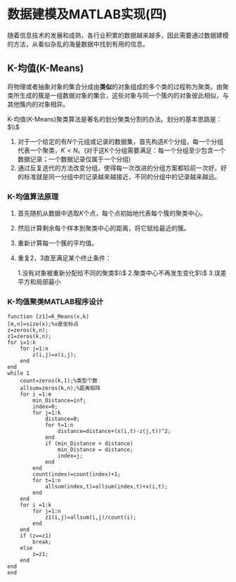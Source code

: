 # 数据建模及MATLAB实现(四)
随着信息技术的发展和成熟，各行业积累的数据越来越多，因此需要通过数据建模的方法，从看似杂乱的海量数据中找到有用的信息。
## K-均值(K-Means)
将物理或者抽象对象的集合分成由<strong>类似</strong>的对象组成的多个类的过程称为聚类。由聚类所生成的簇是一组数据对象的集合，这些对象与同一个簇内的对象彼此相似，与其他簇内的对象相异。

K-均值(K-Means)聚类算法是著名的划分聚类分割的办法。划分的基本思路是：$\\$
1. 对于一个给定的有$N$个元组或记录的数据集，首先构造$K$个分组，每一个分组代表一个聚类，$K<N$。(对于这K个分组需要满足：每一个分组至少包含一个数据记录；一个数据记录仅属于一个分组)
2. 通过反复迭代的方法改变分组，使得每一次改进的分组方案都较前一次好。好的标准就是同一分组中的记录越来越接近，不同的分组中的记录越来越远。
### K-均值算法原理
1. 首先随机从数据中选取$K$个点，每个点初始地代表每个簇的聚类中心。
2. 然后计算剩余每个样本到聚类中心的距离，将它赋给最近的簇。
3. 重新计算每一个簇的平均值。
4. 重复2，3直至满足某个终止条件：
   
    1.没有对象被重新分配给不同的聚类$\\$
    2.聚类中心不再发生变化$\\$
    3.误差平方和局部最小
### K-均值聚类MATLAB程序设计
```
function [z1]=K_Means(x,k)
[m,n]=size(x);%x是坐标点
z=zeros(k,n);
z1=zeros(k,n);
for i=1:k
    for j=1:n
        z(i,j)=x(i,j);
    end
end
while 1
    count=zeros(k,1);%类型个数
    allsum=zeros(k,n);%距离矩阵
    for i =1:m
        min_Distance=inf;
        index=0;
        for j=1:k
            distance=0;
            for t=1:n
                distance=distance+(x(i,t)-z(j,t))^2;
            end
            if (min_Distance > distance)
                min_Distance = distance;
                index=j;
            end
        end
        count(index)=count(index)+1;
        for t=1:n
            allsum(index,t)=allsum(index,t)+x(i,t);
        end
    end
    for i =1:k
        for j=1:n
            z1(i,j)=allsum(i,j)/count(i);
        end
    end
    if (z==z1)
        break;
    else
        z=z1;
    end
end
end
```